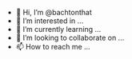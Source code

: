 - 👋 Hi, I’m @bachtonthat
- 👀 I’m interested in ...
- 🌱 I’m currently learning ...
- 💞️ I’m looking to collaborate on ...
- 📫 How to reach me ...

<!---
bachtonthat/bachtonthat is a ✨ special ✨ repository because its `README.md` (this file) appears on your GitHub profile.
You can click the Preview link to take a look at your changes.
--->
